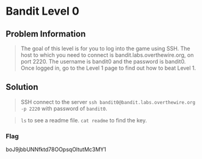# Bandit Level 0

## Problem Information 
  > The goal of this level is for you to log into the game using SSH. The host to which you need to connect is bandit.labs.overthewire.org, on port 2220. The username is bandit0 and the password is bandit0. Once logged in, go to the Level 1 page to find out how to beat Level 1.

## Solution
> SSH connect to the server `ssh bandit0@bandit.labs.overthewire.org -p 2220` with password of `bandit0`.

> `ls` to see a readme file. `cat readme` to find the key.
### Flag
boJ9jbbUNNfktd78OOpsqOltutMc3MY1
